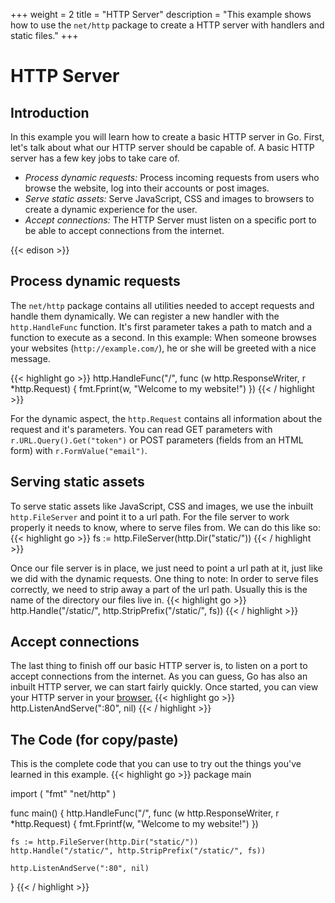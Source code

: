 +++
weight = 2
title = "HTTP Server"
description = "This example shows how to use the `net/http` package to create a HTTP server with handlers and static files."
+++

# HTTP Server

## Introduction
In this example you will learn how to create a basic HTTP server in Go.
First, let's talk about what our HTTP server should be capable of.
A basic HTTP server has a few key jobs to take care of.

* *Process dynamic requests:* Process incoming requests from users who browse the website, log into their accounts or post images.
* *Serve static assets:* Serve JavaScript, CSS and images to browsers to create a dynamic experience for the user.
* *Accept connections:* The HTTP Server must listen on a specific port to be able to accept connections from the internet.

{{< edison >}}

## Process dynamic requests
The `net/http` package contains all utilities needed to accept requests and handle them dynamically.
We can register a new handler with the `http.HandleFunc` function. It's first parameter takes a path to match and a function to execute as a second.
In this example: When someone browses your websites (`http://example.com/`), he or she will be greeted with a nice message.

{{< highlight go >}}
http.HandleFunc("/", func (w http.ResponseWriter, r *http.Request) {
	fmt.Fprint(w, "Welcome to my website!")
})
{{< / highlight >}}


For the dynamic aspect, the `http.Request` contains all information about the request and it's parameters.
You can read GET parameters with `r.URL.Query().Get("token")` or POST parameters (fields from an HTML form) with `r.FormValue("email")`.

## Serving static assets
To serve static assets like JavaScript, CSS and images, we use the inbuilt `http.FileServer` and point it to a url path.
For the file server to work properly it needs to know, where to serve files from. We can do this like so:
{{< highlight go >}}
fs := http.FileServer(http.Dir("static/"))
{{< / highlight >}}

Once our file server is in place, we just need to point a url path at it, just like we did with the dynamic requests.
One thing to note: In order to serve files correctly, we need to strip away a part of the url path. Usually this is the name of the directory our files live in.
{{< highlight go >}}
http.Handle("/static/", http.StripPrefix("/static/", fs))
{{< / highlight >}}

## Accept connections
The last thing to finish off our basic HTTP server is, to listen on a port to accept connections from the internet.
As you can guess, Go has also an inbuilt HTTP server, we can start fairly quickly. Once started, you can view your HTTP server in your <a href="http://localhost/" target="_blank">browser.</a>
{{< highlight go >}}
http.ListenAndServe(":80", nil)
{{< / highlight >}}

## The Code (for copy/paste)
This is the complete code that you can use to try out the things you've learned in this example.
{{< highlight go >}}
package main

import (
	"fmt"
	"net/http"
)

func main() {
	http.HandleFunc("/", func (w http.ResponseWriter, r *http.Request) {
		fmt.Fprintf(w, "Welcome to my website!")
	})

	fs := http.FileServer(http.Dir("static/"))
	http.Handle("/static/", http.StripPrefix("/static/", fs))

	http.ListenAndServe(":80", nil)
}
{{< / highlight >}}
